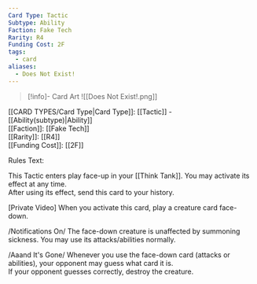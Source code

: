 ```yaml
---
Card Type: Tactic
Subtype: Ability
Faction: Fake Tech
Rarity: R4
Funding Cost: 2F
tags:
  - card
aliases:
  - Does Not Exist!
---
```

> [!info]- Card Art
> ![[Does Not Exist!.png]]

[[CARD TYPES/Card Type|Card Type]]: [[Tactic]] - [[Ability(subtype)|Ability]]  
[[Faction]]: [[Fake Tech]]  
[[Rarity]]: [[R4]]  
[[Funding Cost]]: [[2F]]  

Rules Text:  

This Tactic enters play face-up in your [[Think Tank]]. You may activate its effect at any time.  
After using its effect, send this card to your history.  

[Private Video] When you activate this card, play a creature card face-down.  

/Notifications On/ The face-down creature is unaffected by summoning sickness. You may use its attacks/abilities normally.  

/Aaand It's Gone/ Whenever you use the face-down card (attacks or abilities), your opponent may guess what card it is.   
If your opponent guesses correctly, destroy the creature.  